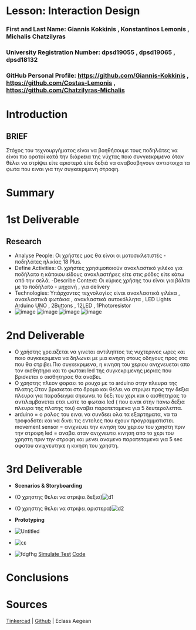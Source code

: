 # Lesson: Interaction Design

### First and Last Name: Giannis Kokkinis , Konstantinos Lemonis , Michalis Chatzilyras 
### University Registration Number: dpsd19055 , dpsd19065 , dpsd18132
### GitHub Personal Profile: https://github.com/Giannis-Kokkinis , https://github.com/Costas-Lemonis , https://github.com/Chatzilyras-Michalis

# Introduction
## BRIEF ##
Στόχος του τεχνουργήματος είναι να βοηθήσουμε τους ποδηλάτες να είναι πιο ορατοί κατά την διάρκεια της νύχτας ποιο συνγκεκριμενα όταν θέλει να στρίψει είτε αριστερά είτε δεξιά να αναβοσβηνουν αντιστοιχα τα φωτα που ειναι για την συγκεκριμενη στροφη. 
# Summary


# 1st Deliverable
## Research ##
- Analyse People: Οι χρήστες μας θα είναι οι μοτοσικλετιστές - ποδηλάτες ηλικίας 18 Plus.
- Define Activities: Οι χρήστες χρησιμοποιούν ανακλαστικό γιλέκο για ποδήλατο η κάποιου είδους ανακλαστήρες είτε στις ρόδες είτε κάτω από την σελά.
 -Describe Context: Οι κύριες χρήσης του είναι για βόλτα με το ποδήλατο - μηχανή , για delivery 
- Technologies: Υπάρχοντες τεχνολογίες είναι ανακλαστικά γιλέκα , ανακλαστικά φωτάκια , ανακλαστικά αυτοκόλλητα , LED Lights
Arduino UNO , 2Buttons , 12LED , 1Photoresistor
- ![image](https://user-images.githubusercontent.com/100446886/172425696-2a2c89f1-68ef-458e-87fd-5cf109f53e07.png) ![image](https://user-images.githubusercontent.com/100446886/172425743-32ebfcab-35ec-4312-9693-9e241e1cad4a.png) ![image](https://user-images.githubusercontent.com/100446886/172425768-221dc78c-a98d-4098-a1e3-9a34ae2bc8ee.png) ![image](https://user-images.githubusercontent.com/100446886/172425798-e7d259ec-e30f-4a1c-8500-dcfb886aba0d.png)

# 2nd Deliverable
- Ο χρήστης χρειαζεται να γινεται αντιληπτος τις νυχτερινες ωρες και ποιο συγκεκριμενα να δηλωνει με μια κινηση στους οδηγους προς στα που θα στριβει.Πιο συγκεκριμενα, η κινηση του χεριου ανιχνευεται απο τον αισθητηρα και το φωτακι led της συγκεκριμενης μεριας που βρισκεται ο αισθητηρας θα αναβει. 
- Ο χρηστης πλεον φοραει το ρουχο με το arduino στην πλευρα της πλατης.Οταν βρισκεται στο δρομο και θελει να στριψει προς την δεξια πλευρα για παραδειγμα σηκωνει το δεξι του χερι και ο αισθητηρας το αντιλαμβανεται ετσι ωστε το φωτακι led ( που ειναι στην πανω δεξια πλευρα της πλατης του) αναβει παρατεταμενα για 5 δευτερολεπτα.
- arduino = ο ρολος του ειναι να συνδεει ολα τα εξαρτηματα, να τα τροφοδοτει και να δινει τις εντολες που εχουν προγραμματιστει.
movement sensor = ανιχνευει την κινηση του χεριου του χρηστη πριν την στροφη 
led = αναβει οταν ανιχνευτει κινηση απο το χερι του χρηστη πριν την στροφη και μενει αναμενο παρατεταμενα για 5 sec αφοτου ανιχνευτηκε η κινηση του χρηστη.


# 3rd Deliverable 
- **Scenarios & Storyboarding**
- (Ο χρηστης θελει να στριψει δεξια)![d1](https://user-images.githubusercontent.com/100446886/172420602-8e1f84d1-be41-47d3-b809-ab1d0b784a1b.jpg)
- (Ο χρηστης θελει να στριψει αριστερα)![d2](https://user-images.githubusercontent.com/100446886/172421022-2a6d0963-a102-4674-8f80-6243430210cc.jpg)

- **Prototyping**
- ![Untitled](https://user-images.githubusercontent.com/100446886/172422429-0809f762-ee07-48c8-a8d3-93edb868adc8.png)
- ![ςε](https://user-images.githubusercontent.com/100446886/172422466-97bed1a2-2168-40f1-ac50-c26735bab1b2.png)
- ![fdgfhg](https://user-images.githubusercontent.com/100446886/172423666-41d16700-e895-4d9b-bb64-d9abfd489e5b.png)
[Simulate Test](https://www.tinkercad.com/things/6TsU6A3t10m-project) [Code](https://github.com/Costas-Lemonis/Interaction-Design-Project-Assignment/blob/main/Soure%20Code.txt)
# Conclusions


# Sources
[Tinkercad](https://www.tinkercad.com/) | [Github](https://github.com/) | Eclass Aegean 
